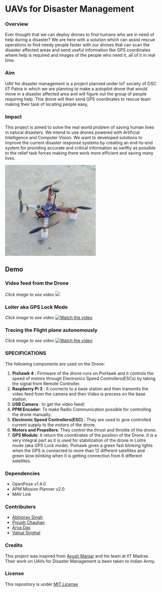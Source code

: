 # UAVs for Disaster Management

### Overview
Ever thought that we can deploy drones to find humans who are in need of help during a disaster? We are here with a solution which can assist rescue operations to find needy people faster with our drones that can scan the disaster affected areas and send useful information like GPS coordinates where help is required and images of the people who need it, all of it in real time.   

### Aim
UAV for disaster management is a project planned under IoT society of DSC IIT Patna in which we are planning to make a autopilot drone that would move in a disaster affected area and will figure out the group of people requiring help. This drone will then send GPS coordinates to rescue team making their task of locating people easy,

### Impact
This project is aimed to solve the real world problem of saving human lives in natural disasters. We intend to use drones powered with Artificial Intelligence and Computer Vision.
We want to developed solutions to improve the current disaster response systems by creating an end-to-end system for providing accurate and critical information as swiftly as possible to the relief task forces making there work more efficient and saving many lives.

<img src="drone.jpg" height="300px"/>

## Demo 

### Video feed from the Drone
*Click image to see video*
<a href="https://youtu.be/8RL791OQS6Y"><img src="demo.gif" height="300px"/></a>

### Loiter aka GPS Lock Mode
*Click image to see video*
[![Watch the video](https://img.youtube.com/vi/YufSoh0rm08/maxresdefault.jpg)](https://youtu.be/YufSoh0rm08)

### Tracing the Flight plane autonomously
*Click image to see video*
[![Watch the video](https://img.youtube.com/vi/0DJAcaTvqDM/maxresdefault.jpg)](https://youtu.be/0DJAcaTvqDM)

### SPECIFICATIONS
The following components are used on the Drone:
1. **Pixhawk 4** : Firmware of the drone runs on PixHawk and it controls the speed of motors through Electronics Speed Controllers(ESCs) by taking the signal from Remote Controller.
2. **Raspberry Pi 3** : It connects to a base station and then transmits the video feed from the camera and then Video is process on the base station. 
3. **USB Camera** : to get the video feed)
4. **PPM Encoder**: To make Radio Communication possible for controlling the drone manually.
5. **Electronic Speed Controllers(ESC)** : They are used to give controlled current supply to the motors of the drone.
6. **Motors and Propellers**: They control the thrust and throttle of the drone. 
7. **GPS Module**: It return the coordinates of the position of the Drone. It is a very integral part as it is used for stabilization of the drone in Loitre mode (aka GPS Lock mode). Pixhawk gives a green fast blinking lights when the GPS is connected to more than 12 different satellites and green slow blinking when it is getting connection from 6 different satellites.


### Dependencies
- OpenPose v1.4.0
- APM Mission Planner v2.0
- MAV Link

### Contributers
- [Abhipray Singh](https://github.com/AbhiprayIITP)
- [Piyush Chauhan](https://github.com/piyushchauhan)
- [Arya Das](https://github.com/aryadas98)
- [Vatsal Singhal](https://github.com/VatsalSin/)

### Credits
This project was inspired from [Ayush Maniar](https://www.linkedin.com/in/ACoAACX1TfkBDERpyu7ckPGSmQ8KjmQItRGShpA/) and his team at IIT Madras. Their work on UAVs for Disaster Management is been taken to Indian Army.

### License
This repository is under [MIT License](LICENSE)
